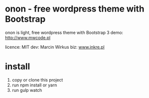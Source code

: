 # onon - free wordpress theme with Bootstrap
onon is light, free wordpress theme with Bootstrap 3
demo: http://www.mwcode.pl

licence: MIT
dev: Marcin Wirkus
biz: www.inkre.pl

# install
1. copy or clone this project
2. run npm install or yarn
3. run gulp watch

